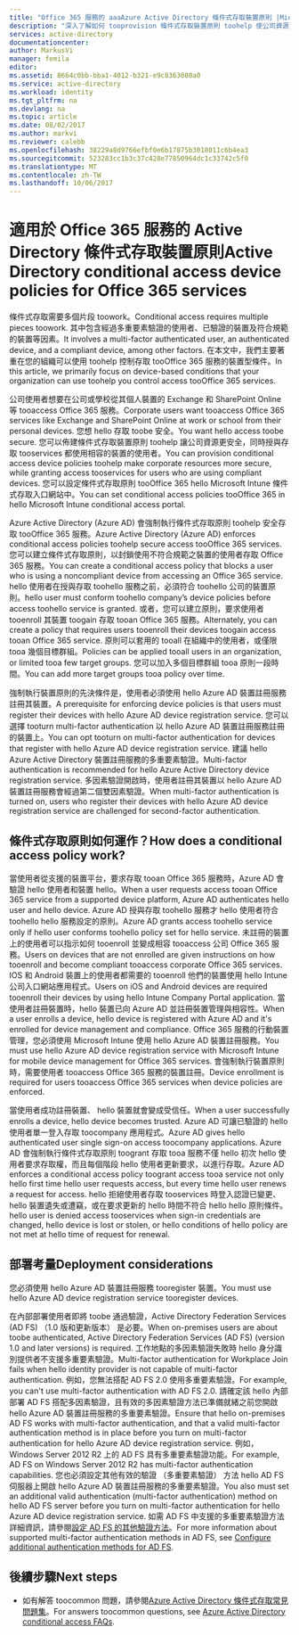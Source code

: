```yaml
---
title: "Office 365 服務的 aaaAzure Active Directory 條件式存取裝置原則 |Microsoft 文件"
description: "深入了解如何 tooprovision 條件式存取裝置原則 toohelp 使公司資源更安全，同時維持使用者相容性及存取 tooservices。"
services: active-directory
documentationcenter: 
author: MarkusVi
manager: femila
editor: 
ms.assetid: 8664c0bb-bba1-4012-b321-e9c8363080a0
ms.service: active-directory
ms.workload: identity
ms.tgt_pltfrm: na
ms.devlang: na
ms.topic: article
ms.date: 08/02/2017
ms.author: markvi
ms.reviewer: calebb
ms.openlocfilehash: 38229a8d9766efbf0e6b17875b3018011c6b4ea3
ms.sourcegitcommit: 523283cc1b3c37c428e77850964dc1c33742c5f0
ms.translationtype: MT
ms.contentlocale: zh-TW
ms.lasthandoff: 10/06/2017
---
```

# <a name="active-directory-conditional-access-device-policies-for-office-365-services"></a><span data-ttu-id="42530-103">適用於 Office 365 服務的 Active Directory 條件式存取裝置原則</span><span class="sxs-lookup"><span data-stu-id="42530-103">Active Directory conditional access device policies for Office 365 services</span></span>

<span data-ttu-id="42530-104">條件式存取需要多個片段 toowork。</span><span class="sxs-lookup"><span data-stu-id="42530-104">Conditional access requires multiple pieces toowork.</span></span> <span data-ttu-id="42530-105">其中包含經過多重要素驗證的使用者、已驗證的裝置及符合規範的裝置等因素。</span><span class="sxs-lookup"><span data-stu-id="42530-105">It involves a multi-factor authenticated user, an authenticated device, and a compliant device, among other factors.</span></span> <span data-ttu-id="42530-106">在本文中，我們主要著重在您的組織可以使用 toohelp 控制存取 tooOffice 365 服務的裝置型條件。</span><span class="sxs-lookup"><span data-stu-id="42530-106">In this article, we primarily focus on device-based conditions that your organization can use toohelp you control access tooOffice 365 services.</span></span> 

<span data-ttu-id="42530-107">公司使用者想要在公司或學校從其個人裝置的 Exchange 和 SharePoint Online 等 tooaccess Office 365 服務。</span><span class="sxs-lookup"><span data-stu-id="42530-107">Corporate users want tooaccess Office 365 services like Exchange and SharePoint Online at work or school from their personal devices.</span></span> <span data-ttu-id="42530-108">您想 hello 存取 toobe 安全。</span><span class="sxs-lookup"><span data-stu-id="42530-108">You want hello access toobe secure.</span></span> <span data-ttu-id="42530-109">您可以佈建條件式存取裝置原則 toohelp 讓公司資源更安全，同時授與存取 tooservices 都使用相容的裝置的使用者。</span><span class="sxs-lookup"><span data-stu-id="42530-109">You can provision conditional access device policies toohelp make corporate resources more secure, while granting access tooservices for users who are using compliant devices.</span></span> <span data-ttu-id="42530-110">您可以設定條件式存取原則 tooOffice 365 hello Microsoft Intune 條件式存取入口網站中。</span><span class="sxs-lookup"><span data-stu-id="42530-110">You can set conditional access policies tooOffice 365 in hello Microsoft Intune conditional access portal.</span></span>

<span data-ttu-id="42530-111">Azure Active Directory (Azure AD) 會強制執行條件式存取原則 toohelp 安全存取 tooOffice 365 服務。</span><span class="sxs-lookup"><span data-stu-id="42530-111">Azure Active Directory (Azure AD) enforces conditional access policies toohelp secure access tooOffice 365 services.</span></span> <span data-ttu-id="42530-112">您可以建立條件式存取原則，以封鎖使用不符合規範之裝置的使用者存取 Office 365 服務。</span><span class="sxs-lookup"><span data-stu-id="42530-112">You can create a conditional access policy that blocks a user who is using a noncompliant device from accessing an Office 365 service.</span></span> <span data-ttu-id="42530-113">hello 使用者在授與存取 toohello 服務之前，必須符合 toohello 公司的裝置原則。</span><span class="sxs-lookup"><span data-stu-id="42530-113">hello user must conform toohello company’s device policies before access toohello service is granted.</span></span> <span data-ttu-id="42530-114">或者，您可以建立原則，要求使用者 tooenroll 其裝置 toogain 存取 tooan Office 365 服務。</span><span class="sxs-lookup"><span data-stu-id="42530-114">Alternately, you can create a policy that requires users tooenroll their devices toogain access tooan Office 365 service.</span></span> <span data-ttu-id="42530-115">原則可以套用的 tooall 在組織中的使用者，或僅限 tooa 幾個目標群組。</span><span class="sxs-lookup"><span data-stu-id="42530-115">Policies can be applied tooall users in an organization, or limited tooa few target groups.</span></span> <span data-ttu-id="42530-116">您可以加入多個目標群組 tooa 原則一段時間。</span><span class="sxs-lookup"><span data-stu-id="42530-116">You can add more target groups tooa policy over time.</span></span>

<span data-ttu-id="42530-117">強制執行裝置原則的先決條件是，使用者必須使用 hello Azure AD 裝置註冊服務註冊其裝置。</span><span class="sxs-lookup"><span data-stu-id="42530-117">A prerequisite for enforcing device policies is that users must register their devices with hello Azure AD device registration service.</span></span> <span data-ttu-id="42530-118">您可以選擇 tooturn multi-factor authentication 以 hello Azure AD 裝置註冊服務註冊的裝置上。</span><span class="sxs-lookup"><span data-stu-id="42530-118">You can opt tooturn on multi-factor authentication for devices that register with hello Azure AD device registration service.</span></span> <span data-ttu-id="42530-119">建議 hello Azure Active Directory 裝置註冊服務的多重要素驗證。</span><span class="sxs-lookup"><span data-stu-id="42530-119">Multi-factor authentication is recommended for hello Azure Active Directory device registration service.</span></span> <span data-ttu-id="42530-120">多因素驗證開啟時，使用者註冊其裝置以 hello Azure AD 裝置註冊服務會經過第二個雙因素驗證。</span><span class="sxs-lookup"><span data-stu-id="42530-120">When multi-factor authentication is turned on, users who register their devices with hello Azure AD device registration service are challenged for second-factor authentication.</span></span>

## <a name="how-does-a-conditional-access-policy-work"></a><span data-ttu-id="42530-121">條件式存取原則如何運作？</span><span class="sxs-lookup"><span data-stu-id="42530-121">How does a conditional access policy work?</span></span>

<span data-ttu-id="42530-122">當使用者從支援的裝置平台，要求存取 tooan Office 365 服務時，Azure AD 會驗證 hello 使用者和裝置 hello。</span><span class="sxs-lookup"><span data-stu-id="42530-122">When a user requests access tooan Office 365 service from a supported device platform, Azure AD authenticates hello user and hello device.</span></span> <span data-ttu-id="42530-123">Azure AD 授與存取 toohello 服務才 hello 使用者符合 toohello hello 服務設定的原則。</span><span class="sxs-lookup"><span data-stu-id="42530-123">Azure AD grants access toohello service only if hello user conforms toohello policy set for hello service.</span></span> <span data-ttu-id="42530-124">未註冊的裝置上的使用者可以指示如何 tooenroll 並變成相容 tooaccess 公司 Office 365 服務。</span><span class="sxs-lookup"><span data-stu-id="42530-124">Users on devices that are not enrolled are given instructions on how tooenroll and become compliant tooaccess corporate Office 365 services.</span></span> <span data-ttu-id="42530-125">IOS 和 Android 裝置上的使用者都需要的 tooenroll 他們的裝置使用 hello Intune 公司入口網站應用程式。</span><span class="sxs-lookup"><span data-stu-id="42530-125">Users on iOS and Android devices are required tooenroll their devices by using hello Intune Company Portal application.</span></span> <span data-ttu-id="42530-126">當使用者註冊裝置時，hello 裝置已向 Azure AD 並註冊裝置管理與相容性。</span><span class="sxs-lookup"><span data-stu-id="42530-126">When a user enrolls a device, hello device is registered with Azure AD and it's enrolled for device management and compliance.</span></span> <span data-ttu-id="42530-127">Office 365 服務的行動裝置管理，您必須使用 Microsoft Intune 使用 hello Azure AD 裝置註冊服務。</span><span class="sxs-lookup"><span data-stu-id="42530-127">You must use hello Azure AD device registration service with Microsoft Intune for mobile device management for Office 365 services.</span></span> <span data-ttu-id="42530-128">會強制執行裝置原則時，需要使用者 tooaccess Office 365 服務的裝置註冊。</span><span class="sxs-lookup"><span data-stu-id="42530-128">Device enrollment is required for users tooaccess Office 365 services when device policies are enforced.</span></span>

<span data-ttu-id="42530-129">當使用者成功註冊裝置、 hello 裝置就會變成受信任。</span><span class="sxs-lookup"><span data-stu-id="42530-129">When a user successfully enrolls a device, hello device becomes trusted.</span></span> <span data-ttu-id="42530-130">Azure AD 可讓已驗證的 hello 使用者單一登入存取 toocompany 應用程式。</span><span class="sxs-lookup"><span data-stu-id="42530-130">Azure AD gives hello authenticated user single sign-on access toocompany applications.</span></span> <span data-ttu-id="42530-131">Azure AD 會強制執行條件式存取原則 toogrant 存取 tooa 服務不僅 hello 初次 hello 使用者要求存取權，而且每個階段 hello 使用者更新要求，以進行存取。</span><span class="sxs-lookup"><span data-stu-id="42530-131">Azure AD enforces a conditional access policy toogrant access tooa service not only hello first time hello user requests access, but every time hello user renews a request for access.</span></span> <span data-ttu-id="42530-132">hello 拒絕使用者存取 tooservices 時登入認證已變更、 hello 裝置遺失或遭竊，或在要求更新的 hello 時間不符合 hello hello 原則條件。</span><span class="sxs-lookup"><span data-stu-id="42530-132">hello user is denied access tooservices when sign-in credentials are changed, hello device is lost or stolen, or hello conditions of hello policy are not met at hello time of request for renewal.</span></span>

## <a name="deployment-considerations"></a><span data-ttu-id="42530-133">部署考量</span><span class="sxs-lookup"><span data-stu-id="42530-133">Deployment considerations</span></span>

<span data-ttu-id="42530-134">您必須使用 hello Azure AD 裝置註冊服務 tooregister 裝置。</span><span class="sxs-lookup"><span data-stu-id="42530-134">You must use hello Azure AD device registration service tooregister devices.</span></span>

<span data-ttu-id="42530-135">在內部部署使用者即將 toobe 通過驗證，Active Directory Federation Services (AD FS) （1.0 版和更新版本） 是必要。</span><span class="sxs-lookup"><span data-stu-id="42530-135">When on-premises users are about toobe authenticated, Active Directory Federation Services (AD FS) (version 1.0 and later versions) is required.</span></span> <span data-ttu-id="42530-136">工作地點的多因素驗證失敗時 hello 身分識別提供者不支援多重要素驗證。</span><span class="sxs-lookup"><span data-stu-id="42530-136">Multi-factor authentication for Workplace Join fails when hello identity provider is not capable of multi-factor authentication.</span></span> <span data-ttu-id="42530-137">例如，您無法搭配 AD FS 2.0 使用多重要素驗證。</span><span class="sxs-lookup"><span data-stu-id="42530-137">For example, you can't use multi-factor authentication with AD FS 2.0.</span></span> <span data-ttu-id="42530-138">請確定該 hello 內部部署 AD FS 搭配多因素驗證，且有效的多因素驗證方法已準備就緒之前您開啟 hello Azure AD 裝置註冊服務的多重要素驗證。</span><span class="sxs-lookup"><span data-stu-id="42530-138">Ensure that hello on-premises AD FS works with multi-factor authentication, and that a valid multi-factor authentication method is in place before you turn on multi-factor authentication for hello Azure AD device registration service.</span></span> <span data-ttu-id="42530-139">例如，Windows Server 2012 R2 上的 AD FS 具有多重要素驗證功能。</span><span class="sxs-lookup"><span data-stu-id="42530-139">For example, AD FS on Windows Server 2012 R2 has multi-factor authentication capabilities.</span></span> <span data-ttu-id="42530-140">您也必須設定其他有效的驗證 （多重要素驗證） 方法 hello AD FS 伺服器上開啟 hello Azure AD 裝置註冊服務的多重要素驗證。</span><span class="sxs-lookup"><span data-stu-id="42530-140">You also must set an additional valid authentication (multi-factor authentication) method on hello AD FS server before you turn on multi-factor authentication for hello Azure AD device registration service.</span></span> <span data-ttu-id="42530-141">如需 AD FS 中支援的多重要素驗證方法詳細資訊，請參閱[設定 AD FS 的其他驗證方法](/windows-server/identity/ad-fs/operations/configure-additional-authentication-methods-for-ad-fs)。</span><span class="sxs-lookup"><span data-stu-id="42530-141">For more information about supported multi-factor authentication methods in AD FS, see [Configure additional authentication methods for AD FS](/windows-server/identity/ad-fs/operations/configure-additional-authentication-methods-for-ad-fs).</span></span>

## <a name="next-steps"></a><span data-ttu-id="42530-142">後續步驟</span><span class="sxs-lookup"><span data-stu-id="42530-142">Next steps</span></span>

*   <span data-ttu-id="42530-143">如有解答 toocommon 問題，請參閱[Azure Active Directory 條件式存取常見問題集](active-directory-conditional-faqs.md)。</span><span class="sxs-lookup"><span data-stu-id="42530-143">For answers toocommon questions, see [Azure Active Directory conditional access FAQs](active-directory-conditional-faqs.md).</span></span>
